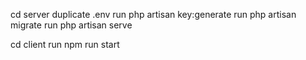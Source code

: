 cd server
duplicate .env
run php artisan key:generate
run php artisan migrate
run php artisan serve

cd client
run npm run start
